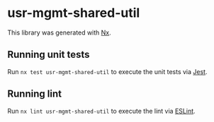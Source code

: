 # usr-mgmt-shared-util

This library was generated with [Nx](https://nx.dev).

## Running unit tests

Run `nx test usr-mgmt-shared-util` to execute the unit tests via [Jest](https://jestjs.io).

## Running lint

Run `nx lint usr-mgmt-shared-util` to execute the lint via [ESLint](https://eslint.org/).
